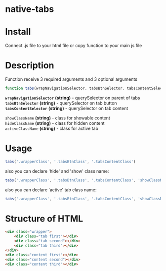# native-tabs

# Install
Connect .js file to your html file or copy function to your main js file

# Description
Function receive 3 required arguments and 3 optional arguments
```js
function tabs(wrapNavigationSelector, tabsBtnSelector, tabsContentSelector, showClassName, hideClassName, activeClassName) {..}
```
**`wrapNavigationSelector`** **(string)** - querySelector on parent of tabs    
**`tabsBtnSelector`** **(string)** - querySelector on tab button    
**`tabsContentSelector`** **(string)** - querySelector on tab content    

`showClassName` **(string)** - class for showable content    
`hideClassName` **(string)** - class for hidden content    
`activeClassName` **(string)** - class for active tab
# Usage
```js
tabs('.wrapperClass', '.tabsBtnClass', '.tabsContentClass')
```

also you can declare 'hide' and 'show' class name:
```js
tabs('.wrapperClass', '.tabsBtnClass', '.tabsContentClass', 'showClassName', 'hideClassName')
```

also you can declare 'active' tab class name:
```js
tabs('.wrapperClass', '.tabsBtnClass', '.tabsContentClass', 'showClassName', 'hideClassName', 'activeClassName')
```
# Structure of HTML
```html
<div class="wrapper">
    <div class="tab first"></div>
    <div class="tab second"></div>
    <div class="tab third"></div>
</div>
<div class="content first"></div>
<div class="content second"></div>
<div class="content third"></div>
```
